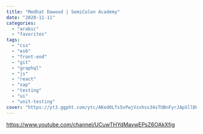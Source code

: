 ```yaml
---
title: "Medhat Dawoud | SemiColon Academy"
date: "2020-11-11"
categories:
  - "arabic"
  - "favorites"
tags:
  - "css"
  - "es6"
  - "front-end"
  - "git"
  - "graphql"
  - "js"
  - "react"
  - "sap"
  - "testing"
  - "ui"
  - "unit-testing"
cover: "https://yt3.ggpht.com/ytc/AKedOLTs5xPwjVzxhss34sTUBnFyrJApSllD0pa3oQaOhw=s88-c-k-c0x00ffffff-no-rj"
---
```


https://www.youtube.com/channel/UCuwTHYdMavwEPsZ6OAkXfig
